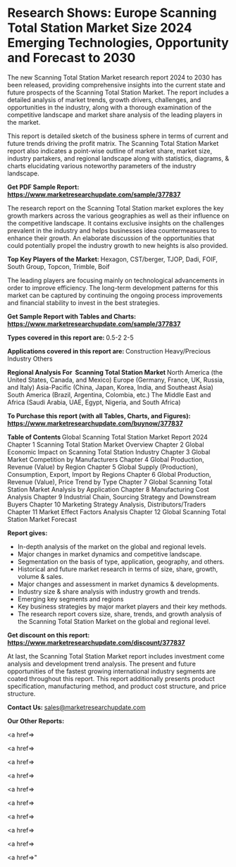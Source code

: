 # Research Shows: Europe Scanning Total Station Market Size 2024 Emerging Technologies, Opportunity and Forecast to 2030

The new Scanning Total Station Market research report 2024 to 2030 has been released, providing comprehensive insights into the current state and future prospects of the Scanning Total Station Market. The report includes a detailed analysis of market trends, growth drivers, challenges, and opportunities in the industry, along with a thorough examination of the competitive landscape and market share analysis of the leading players in the market.

This report is detailed sketch of the business sphere in terms of current and future trends driving the profit matrix. The Scanning Total Station Market report also indicates a point-wise outline of market share, market size, industry partakers, and regional landscape along with statistics, diagrams, &amp; charts elucidating various noteworthy parameters of the industry landscape.

<strong><b>Get PDF Sample Report: <a href=https://www.marketresearchupdate.com/sample/377837>https://www.marketresearchupdate.com/sample/377837</a></b></strong>

The research report on the Scanning Total Station market explores the key growth markers across the various geographies as well as their influence on the competitive landscape. It contains exclusive insights on the challenges prevalent in the industry and helps businesses idea countermeasures to enhance their growth. An elaborate discussion of the opportunities that could potentially propel the industry growth to new heights is also provided.

<strong><b>Top Key Players of the Market:
</b></strong>Hexagon, CST/berger, TJOP, Dadi, FOIF, South Group, Topcon, Trimble, Boif<strong><b>
</b></strong>

The leading players are focusing mainly on technological advancements in order to improve efficiency. The long-term development patterns for this market can be captured by continuing the ongoing process improvements and financial stability to invest in the best strategies.

<strong><b>Get Sample Report with Tables and Charts: <a href=https://www.marketresearchupdate.com/sample/377837>https://www.marketresearchupdate.com/sample/377837</a></b></strong>

<strong><b>Types covered in this report are:
</b></strong>0.5-2
2-5<strong><b>
</b></strong>

<strong><b>Applications covered in this report are:
</b></strong>Construction
Heavy/Precious Industry
Others<strong><b>
</b></strong>

<strong><b>Regional Analysis For  Scanning Total Station Market</b></strong><strong><b>
</b></strong>North America (the United States, Canada, and Mexico)
Europe (Germany, France, UK, Russia, and Italy)
Asia-Pacific (China, Japan, Korea, India, and Southeast Asia)
South America (Brazil, Argentina, Colombia, etc.)
The Middle East and Africa (Saudi Arabia, UAE, Egypt, Nigeria, and South Africa)

<strong><b>To Purchase this report (with all Tables, Charts, and Figures): <a href=https://www.marketresearchupdate.com/buynow/377837>https://www.marketresearchupdate.com/buynow/377837</a></b></strong>

<strong><b>Table of Contents</b></strong><strong><b>
</b></strong>Global Scanning Total Station Market Report 2024
Chapter 1 Scanning Total Station Market Overview
Chapter 2 Global Economic Impact on Scanning Total Station Industry
Chapter 3 Global Market Competition by Manufacturers
Chapter 4 Global Production, Revenue (Value) by Region
Chapter 5 Global Supply (Production), Consumption, Export, Import by Regions
Chapter 6 Global Production, Revenue (Value), Price Trend by Type
Chapter 7 Global Scanning Total Station Market Analysis by Application
Chapter 8 Manufacturing Cost Analysis
Chapter 9 Industrial Chain, Sourcing Strategy and Downstream Buyers
Chapter 10 Marketing Strategy Analysis, Distributors/Traders
Chapter 11 Market Effect Factors Analysis
Chapter 12 Global Scanning Total Station Market Forecast

<strong><b>Report gives:</b></strong>

- In-depth analysis of the market on the global and regional levels.
- Major changes in market dynamics and competitive landscape.
- Segmentation on the basis of type, application, geography, and others.
- Historical and future market research in terms of size, share, growth, volume &amp; sales.
- Major changes and assessment in market dynamics &amp; developments.
- Industry size &amp; share analysis with industry growth and trends.
- Emerging key segments and regions
- Key business strategies by major market players and their key methods.
- The research report covers size, share, trends, and growth analysis of the Scanning Total Station Market on the global and regional level.

<strong><b>Get discount on this report: <a href=https://www.marketresearchupdate.com/discount/377837>https://www.marketresearchupdate.com/discount/377837</a></b></strong>

At last, the Scanning Total Station Market report includes investment come analysis and development trend analysis. The present and future opportunities of the fastest growing international industry segments are coated throughout this report. This report additionally presents product specification, manufacturing method, and product cost structure, and price structure.

<strong><b>Contact Us:
</b></strong>sales@marketresearchupdate.com

<strong>Our Other Reports:</strong>

<a href=></a>

<a href=></a>

<a href=></a>

<a href=></a>

<a href=></a>

<a href=></a>

<a href=></a>

<a href=></a>

<a href=></a>

<a href=></a>"
